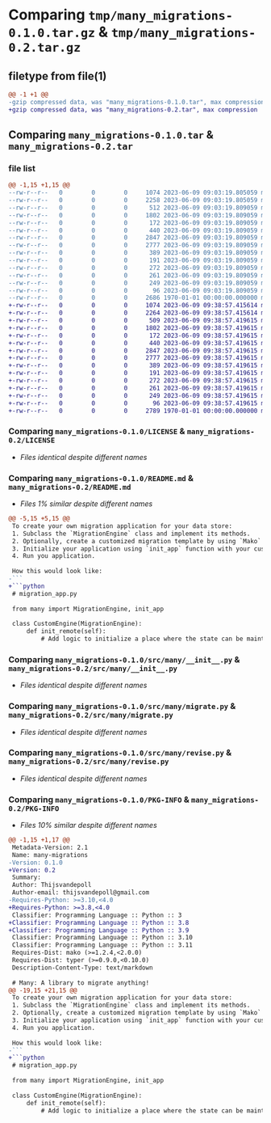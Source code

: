 # Comparing `tmp/many_migrations-0.1.0.tar.gz` & `tmp/many_migrations-0.2.tar.gz`

## filetype from file(1)

```diff
@@ -1 +1 @@
-gzip compressed data, was "many_migrations-0.1.0.tar", max compression
+gzip compressed data, was "many_migrations-0.2.tar", max compression
```

## Comparing `many_migrations-0.1.0.tar` & `many_migrations-0.2.tar`

### file list

```diff
@@ -1,15 +1,15 @@
--rw-r--r--   0        0        0     1074 2023-06-09 09:03:19.805059 many_migrations-0.1.0/LICENSE
--rw-r--r--   0        0        0     2258 2023-06-09 09:03:19.805059 many_migrations-0.1.0/README.md
--rw-r--r--   0        0        0      512 2023-06-09 09:03:19.809059 many_migrations-0.1.0/pyproject.toml
--rw-r--r--   0        0        0     1802 2023-06-09 09:03:19.809059 many_migrations-0.1.0/src/many/__init__.py
--rw-r--r--   0        0        0      172 2023-06-09 09:03:19.809059 many_migrations-0.1.0/src/many/default-config.ini
--rw-r--r--   0        0        0      440 2023-06-09 09:03:19.809059 many_migrations-0.1.0/src/many/engine.py
--rw-r--r--   0        0        0     2847 2023-06-09 09:03:19.809059 many_migrations-0.1.0/src/many/migrate.py
--rw-r--r--   0        0        0     2777 2023-06-09 09:03:19.809059 many_migrations-0.1.0/src/many/revise.py
--rw-r--r--   0        0        0      389 2023-06-09 09:03:19.809059 many_migrations-0.1.0/src/many/templates/__init__.py
--rw-r--r--   0        0        0      191 2023-06-09 09:03:19.809059 many_migrations-0.1.0/src/many/templates/base.py.mako
--rw-r--r--   0        0        0      272 2023-06-09 09:03:19.809059 many_migrations-0.1.0/src/many/templates/elasticsearch.py.mako
--rw-r--r--   0        0        0      261 2023-06-09 09:03:19.809059 many_migrations-0.1.0/src/many/templates/spark.py.mako
--rw-r--r--   0        0        0      249 2023-06-09 09:03:19.809059 many_migrations-0.1.0/src/many/templates/sqlalchemy.py.mako
--rw-r--r--   0        0        0       96 2023-06-09 09:03:19.809059 many_migrations-0.1.0/src/many/utils.py
--rw-r--r--   0        0        0     2686 1970-01-01 00:00:00.000000 many_migrations-0.1.0/PKG-INFO
+-rw-r--r--   0        0        0     1074 2023-06-09 09:38:57.415614 many_migrations-0.2/LICENSE
+-rw-r--r--   0        0        0     2264 2023-06-09 09:38:57.415614 many_migrations-0.2/README.md
+-rw-r--r--   0        0        0      509 2023-06-09 09:38:57.419615 many_migrations-0.2/pyproject.toml
+-rw-r--r--   0        0        0     1802 2023-06-09 09:38:57.419615 many_migrations-0.2/src/many/__init__.py
+-rw-r--r--   0        0        0      172 2023-06-09 09:38:57.419615 many_migrations-0.2/src/many/default-config.ini
+-rw-r--r--   0        0        0      440 2023-06-09 09:38:57.419615 many_migrations-0.2/src/many/engine.py
+-rw-r--r--   0        0        0     2847 2023-06-09 09:38:57.419615 many_migrations-0.2/src/many/migrate.py
+-rw-r--r--   0        0        0     2777 2023-06-09 09:38:57.419615 many_migrations-0.2/src/many/revise.py
+-rw-r--r--   0        0        0      389 2023-06-09 09:38:57.419615 many_migrations-0.2/src/many/templates/__init__.py
+-rw-r--r--   0        0        0      191 2023-06-09 09:38:57.419615 many_migrations-0.2/src/many/templates/base.py.mako
+-rw-r--r--   0        0        0      272 2023-06-09 09:38:57.419615 many_migrations-0.2/src/many/templates/elasticsearch.py.mako
+-rw-r--r--   0        0        0      261 2023-06-09 09:38:57.419615 many_migrations-0.2/src/many/templates/spark.py.mako
+-rw-r--r--   0        0        0      249 2023-06-09 09:38:57.419615 many_migrations-0.2/src/many/templates/sqlalchemy.py.mako
+-rw-r--r--   0        0        0       96 2023-06-09 09:38:57.419615 many_migrations-0.2/src/many/utils.py
+-rw-r--r--   0        0        0     2789 1970-01-01 00:00:00.000000 many_migrations-0.2/PKG-INFO
```

### Comparing `many_migrations-0.1.0/LICENSE` & `many_migrations-0.2/LICENSE`

 * *Files identical despite different names*

### Comparing `many_migrations-0.1.0/README.md` & `many_migrations-0.2/README.md`

 * *Files 1% similar despite different names*

```diff
@@ -5,15 +5,15 @@
 To create your own migration application for your data store:
 1. Subclass the `MigrationEngine` class and implement its methods.
 2. Optionally, create a customized migration template by using `Mako` templates.
 3. Initialize your application using `init_app` function with your customized `MigrationEngine` and `Template`
 4. Run you application.
 
 How this would look like:
-```
+```python
 # migration_app.py
 
 from many import MigrationEngine, init_app
 
 class CustomEngine(MigrationEngine):
     def init_remote(self):
         # Add logic to initialize a place where the state can be maintained (e.g. a table).
```

### Comparing `many_migrations-0.1.0/src/many/__init__.py` & `many_migrations-0.2/src/many/__init__.py`

 * *Files identical despite different names*

### Comparing `many_migrations-0.1.0/src/many/migrate.py` & `many_migrations-0.2/src/many/migrate.py`

 * *Files identical despite different names*

### Comparing `many_migrations-0.1.0/src/many/revise.py` & `many_migrations-0.2/src/many/revise.py`

 * *Files identical despite different names*

### Comparing `many_migrations-0.1.0/PKG-INFO` & `many_migrations-0.2/PKG-INFO`

 * *Files 10% similar despite different names*

```diff
@@ -1,15 +1,17 @@
 Metadata-Version: 2.1
 Name: many-migrations
-Version: 0.1.0
+Version: 0.2
 Summary: 
 Author: Thijsvandepoll
 Author-email: thijsvandepoll@gmail.com
-Requires-Python: >=3.10,<4.0
+Requires-Python: >=3.8,<4.0
 Classifier: Programming Language :: Python :: 3
+Classifier: Programming Language :: Python :: 3.8
+Classifier: Programming Language :: Python :: 3.9
 Classifier: Programming Language :: Python :: 3.10
 Classifier: Programming Language :: Python :: 3.11
 Requires-Dist: mako (>=1.2.4,<2.0.0)
 Requires-Dist: typer (>=0.9.0,<0.10.0)
 Description-Content-Type: text/markdown
 
 # Many: A library to migrate anything!
@@ -19,15 +21,15 @@
 To create your own migration application for your data store:
 1. Subclass the `MigrationEngine` class and implement its methods.
 2. Optionally, create a customized migration template by using `Mako` templates.
 3. Initialize your application using `init_app` function with your customized `MigrationEngine` and `Template`
 4. Run you application.
 
 How this would look like:
-```
+```python
 # migration_app.py
 
 from many import MigrationEngine, init_app
 
 class CustomEngine(MigrationEngine):
     def init_remote(self):
         # Add logic to initialize a place where the state can be maintained (e.g. a table).
```

